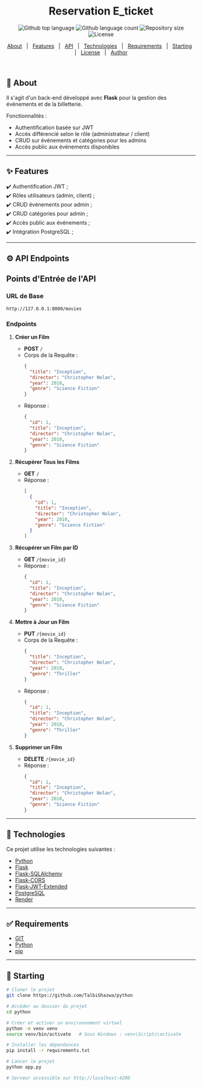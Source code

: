 <h1 align="center">Reservation E_ticket</h1>

<p align="center">
  <img alt="Github top language" src="https://img.shields.io/github/languages/top/https://github.com/TalbiGhazwa/python?color=56BEB8">
  <img alt="Github language count" src="https://img.shields.io/github/languages/count/https://github.com/TalbiGhazwa/python?color=56BEB8">
  <img alt="Repository size" src="https://img.shields.io/github/repo-size/https://github.com/TalbiGhazwa/python?color=56BEB8">
  <img alt="License" src="https://img.shields.io/github/license/https://github.com/TalbiGhazwa/python?color=56BEB8">
</p>

<p align="center">
  <a href="#dart-about">About</a> &#xa0; | &#xa0; 
  <a href="#sparkles-features">Features</a> &#xa0; | &#xa0;
  <a href="#gear-api-endpoints">API</a> &#xa0; | &#xa0;
  <a href="#rocket-technologies">Technologies</a> &#xa0; | &#xa0;
  <a href="#white_check_mark-requirements">Requirements</a> &#xa0; | &#xa0;
  <a href="#checkered_flag-starting">Starting</a> &#xa0; | &#xa0;
  <a href="#memo-license">License</a> &#xa0; | &#xa0;
  <a href="https://github.com/TalbiGhazwa" target="_blank">Author</a>
</p>

<br>

## :dart: About ##

Il s'agit d'un back-end développé avec **Flask** pour la gestion des événements et de la billetterie.

Fonctionnalités :
- Authentification basée sur JWT
- Accès différencié selon le rôle (administrateur / client)
- CRUD sur événements et catégories pour les admins
- Accès public aux événements disponibles

---

## :sparkles: Features ##

:heavy_check_mark: Authentification JWT ;  
:heavy_check_mark: Rôles utilisateurs (admin, client) ;  
:heavy_check_mark: CRUD événements pour admin ;  
:heavy_check_mark: CRUD catégories pour admin ;  
:heavy_check_mark: Accès public aux événements ;  
:heavy_check_mark: Intégration PostgreSQL ;  

---

## :gear: API Endpoints ##

## Points d'Entrée de l'API

### URL de Base

`http://127.0.0.1:8000/movies`

### Endpoints

1. **Créer un Film**
   - **POST** `/`
   - Corps de la Requête :
     ```json
     {
       "title": "Inception",
       "director": "Christopher Nolan",
       "year": 2010,
       "genre": "Science Fiction"
     }
     ```
   - Réponse :
     ```json
     {
       "id": 1,
       "title": "Inception",
       "director": "Christopher Nolan",
       "year": 2010,
       "genre": "Science Fiction"
     }
     ```

2. **Récupérer Tous les Films**
   - **GET** `/`
   - Réponse :
     ```json
     [
       {
         "id": 1,
         "title": "Inception",
         "director": "Christopher Nolan",
         "year": 2010,
         "genre": "Science Fiction"
       }
     ]
     ```

3. **Récupérer un Film par ID**
   - **GET** `/{movie_id}`
   - Réponse :
     ```json
     {
       "id": 1,
       "title": "Inception",
       "director": "Christopher Nolan",
       "year": 2010,
       "genre": "Science Fiction"
     }
     ```

4. **Mettre à Jour un Film**
   - **PUT** `/{movie_id}`
   - Corps de la Requête :
     ```json
     {
       "title": "Inception",
       "director": "Christopher Nolan",
       "year": 2010,
       "genre": "Thriller"
     }
     ```
   - Réponse :
     ```json
     {
       "id": 1,
       "title": "Inception",
       "director": "Christopher Nolan",
       "year": 2010,
       "genre": "Thriller"
     }
     ```

5. **Supprimer un Film**
   - **DELETE** `/{movie_id}`
   - Réponse :
     ```json
     {
       "id": 1,
       "title": "Inception",
       "director": "Christopher Nolan",
       "year": 2010,
       "genre": "Science Fiction"
     }
     ```

---

## :rocket: Technologies ##

Ce projet utilise les technologies suivantes :

- [Python](https://www.python.org/)
- [Flask](https://flask.palletsprojects.com/)
- [Flask-SQLAlchemy](https://flask-sqlalchemy.readthedocs.io/)
- [Flask-CORS](https://flask-cors.readthedocs.io/en/latest/)
- [Flask-JWT-Extended](https://flask-jwt-extended.readthedocs.io/)
- [PostgreSQL](https://www.postgresql.org/)
- [Render](https://render.com/)

---

## :white_check_mark: Requirements ##

- [GIT](https://git-scm.com)  
- [Python](https://www.python.org/)  
- [pip](https://pip.pypa.io/)  

---

## :checkered_flag: Starting ##

```bash
# Cloner le projet
git clone https://github.com/TalbiGhazwa/python

# Accéder au dossier du projet
cd python

# Créer et activer un environnement virtuel
python -m venv venv
source venv/bin/activate   # Sous Windows : venv\Scripts\activate

# Installer les dépendances
pip install -r requirements.txt

# Lancer le projet
python app.py

# Serveur accessible sur http://localhost:4200
